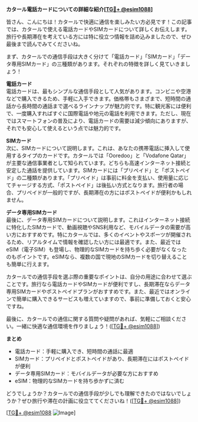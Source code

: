 **カタール電話カードについての詳細な紹介[[TG💪+ @esim1088](https://t.me/s/esim1088)]**

皆さん、こんにちは！カタールで快適に通信を楽しみたい方必見です！この記事では、カタールで使える電話カードやSIMカードについて詳しくお伝えします。旅行や長期滞在を考えている方には特に役立つ情報を詰め込みましたので、ぜひ最後まで読んでみてくださいね。

まず、カタールでの通信手段は大きく分けて「電話カード」「SIMカード」「データ専用SIMカード」の三種類があります。それぞれの特徴を詳しく見ていきましょう！

**電話カード**  
電話カードは、最もシンプルな通信手段として人気があります。コンビニや空港などで購入できるため、手軽に入手できます。価格帯もさまざまで、短時間の通話から長時間の通話まで選べるラインナップが魅力的です。特に観光客には便利で、一度購入すればすぐに国際電話や地元の電話を利用できます。ただし、現在ではスマートフォンの普及により、電話カードの需要は減少傾向にありますが、それでも安心して使えるという点では魅力的です。

**SIMカード**  
次に、SIMカードについて説明します。これは、あなたの携帯電話に挿入して使用するタイプのカードです。カタールでは「Ooredoo」と「Vodafone Qatar」が主要な通信事業者として知られています。どちらも高速インターネット接続と安定した通話を提供しています。SIMカードには「プリペイド」と「ポストペイド」の二種類があります。「プリペイド」は事前に料金を支払い、使用量に応じてチャージする方式、「ポストペイド」は後払い方式となります。旅行者の場合、プリペイドが一般的ですが、長期滞在の方にはポストペイドが便利かもしれません。

**データ専用SIMカード**  
最後に、データ専用SIMカードについて説明します。これはインターネット接続に特化したSIMカードで、動画視聴やSNS利用など、モバイルデータの需要が高い方におすすめです。特にカタールでは、多くのイベントやスポーツが開催されるため、リアルタイムで情報を確認したい方には最適です。また、最近ではeSIM（電子SIM）も登場し、物理的なSIMカードを持ち歩く必要がなくなったのもポイントです。eSIMなら、複数の国で現地のSIMカードを切り替えることも簡単に行えます。

カタールでの通信手段を選ぶ際の重要なポイントは、自分の用途に合わせて選ぶことです。旅行なら電話カードやSIMカードが便利ですし、長期滞在ならデータ専用SIMカードやポストペイドプランがおすすめです。また、最近ではオンラインで簡単に購入できるサービスも増えていますので、事前に準備しておくと安心ですね。

最後に、カタールでの通信に関する質問や疑問があれば、気軽にご相談ください。一緒に快適な通信環境を作りましょう！([[TG💪+ @esim1088](https://t.me/s/esim1088)])

**まとめ**  
- 電話カード：手軽に購入でき、短時間の通話に最適  
- SIMカード：プリペイドとポストペイドがあり、長期滞在にはポストペイドが便利  
- データ専用SIMカード：モバイルデータが必要な方におすすめ  
- eSIM：物理的なSIMカードを持ち歩かずに済む  

どうでしょうか？カタールでの通信手段が少しでも理解できたのではないでしょうか？ぜひ旅行や滞在の計画に役立ててくださいね！([[TG💪+ @esim1088](https://t.me/s/esim1088)]) 

[[TG💪+ @esim1088](https://t.me/s/esim1088) ![Image](https://i.postimg.cc/Y0z9fWf4/image.png)]